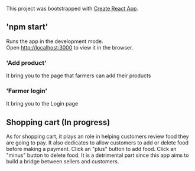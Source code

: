 This project was bootstrapped with [Create React App](https://github.com/facebook/create-react-app).
## 'npm start'
Runs the app in the development mode. <br />
Open [http://localhost:3000](http://localhost:3000) to view it in the browser.

### 'Add product'
It bring you to the page that farmers can add their products

### 'Farmer login'
It bring you to the Login page

## Shopping cart (In progress)
As for shopping cart, it plays an role in helping customers review food they are going to pay. It also dedicates to allow customers to add or delete food before making a payment. Click an "plus" button to add food. Click an "minus" button to delete food. It is a detrimental part since this app aims to build a bridge between sellers and customers.